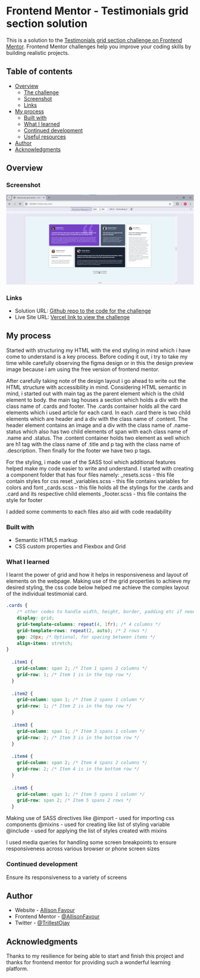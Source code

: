 # Frontend Mentor - Testimonials grid section solution

This is a solution to the [Testimonials grid section challenge on Frontend Mentor](https://www.frontendmentor.io/challenges/testimonials-grid-section-Nnw6J7Un7). Frontend Mentor challenges help you improve your coding skills by building realistic projects. 

## Table of contents

- [Overview](#overview)
  - [The challenge](#the-challenge)
  - [Screenshot](#screenshot)
  - [Links](#links)
- [My process](#my-process)
  - [Built with](#built-with)
  - [What I learned](#what-i-learned)
  - [Continued development](#continued-development)
  - [Useful resources](#useful-resources)
- [Author](#author)
- [Acknowledgments](#acknowledgments)


## Overview

### Screenshot

![A screenshot to the output on Google Chrome](./images/testimonials-grid-section-screenshot.jpg)



### Links

- Solution URL: [Github repo to the code for the challenge](https://github.com/AllisonFavour/fm-challenge7)
- Live Site URL: [Vercel link to view the challenge](https://fm-challenge6.vercel.app/)

## My process

Started with structuring my HTML with the end styling in mind which i have come to understand is a key process. Before coding it out, i try to take my time while carefully observing the figma design or in this the design preview image because i am using the free version of frontend mentor.

After carefully taking note of the design layout i go ahead to write out the HTML structure with accessibility in mind.
Considering HTML semantic in mind, i started out with main tag as the parent element which is the child element to body. the main tag houses a section which holds a div with the class name of .cards and footer.
The .cards container holds all the card elements which i used article for each card. In each .card there is two child elements which are header and a div with the class name of .content.
The header element contains an image and a div with the class name of .name-status which also has two child elements of span with each class name of .name and .status.
The .content container holds two element as well which are h1 tag with the class name of .title and p tag with the class name of .description.
Then finally for the footer we have two p tags.

For the styling, i made use of the SASS tool which additional features helped make my code easier to write and understand.
I started with creating a component folder that has four files namely:
_resets.scss - this file contain styles for css reset
_variables.scss - this file contains variables for colors and font
_cards.scss - this file holds all the stylings for the .cards and .card and its respective child elements
_footer.scss - this file contains the style for footer

I added some comments to each files also aid with code readability

### Built with

- Semantic HTML5 markup
- CSS custom properties and Flexbox and Grid



### What I learned

I learnt the power of grid and how it helps in responsiveness and layout of elements on the webpage.
Making use of the grid properties to achieve my desired styling, the css code below helped me achieve the complex layout of the individual testimonial card.
```css
.cards {
    /* other codes to handle width, height, border, padding etc if needed. */
    display: grid;
    grid-template-columns: repeat(4, 1fr); /* 4 columns */
    grid-template-rows: repeat(2, auto); /* 2 rows */
    gap: 20px; /* Optional, for spacing between items */
    align-items: stretch;
}

  .item1 {
    grid-column: span 2; /* Item 1 spans 2 columns */
    grid-row: 1; /* Item 1 is in the top row */
  }

  .item2 {
    grid-column: span 1; /* Item 2 spans 1 column */
    grid-row: 1; /* Item 2 is in the top row */
  }

  .item3 {
    grid-column: span 1; /* Item 3 spans 1 column */
    grid-row: 2; /* Item 3 is in the bottom row */
  }

  .item4 {
    grid-column: span 2; /* Item 4 spans 2 columns */
    grid-row: 2; /* Item 4 is in the bottom row */
  }

  .item5 {
    grid-column: span 1; /* Item 5 spans 1 column */
    grid-row: span 2; /* Item 5 spans 2 rows */
  }
```

Making use of SASS directives like 
@import - used for importing css components
@mixins - used for creating like list of styling variable
@include - used for applying the list of styles created with mixins

I used media queries for handling some screen breakpoints to ensure responsiveness across various browser or phone screen sizes 


### Continued development

Ensure its responsiveness to a variety of screens



## Author

- Website - [Allison Favour](https://allison-favour-portfolio-darkmode.vercel.app/)
- Frontend Mentor - [@AllisonFavour](https://www.frontendmentor.io/profile/AllisonFavour)
- Twitter - [@TrillestOjay](https://x.com/TrillestOjay)


## Acknowledgments

Thanks to my resilience for being able to start and finish this project and thanks for frontend mentor for providing such a wonderful learning platform.